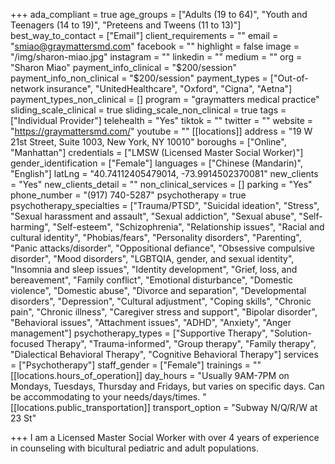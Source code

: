 +++
ada_compliant = true
age_groups = ["Adults (19 to 64)", "Youth and Teenagers (14 to 19)", "Preteens and Tweens (11 to 13)"]
best_way_to_contact = ["Email"]
client_requirements = ""
email = "smiao@graymattersmd.com"
facebook = ""
highlight = false
image = "/img/sharon-miao.jpg"
instagram = ""
linkedin = ""
medium = ""
org = "Sharon Miao"
payment_info_clinical = "$200/session"
payment_info_non_clinical = "$200/session"
payment_types = ["Out-of-network insurance", "UnitedHealthcare", "Oxford", "Cigna", "Aetna"]
payment_types_non_clinical = []
program = "graymatters medical practice"
sliding_scale_clinical = true
sliding_scale_non_clinical = true
tags = ["Individual Provider"]
telehealth = "Yes"
tiktok = ""
twitter = ""
website = "https://graymattersmd.com/"
youtube = ""
[[locations]]
address = "19 W 21st Street, Suite 1003, New York, NY 10010"
boroughs = ["Online", "Manhattan"]
credentials = ["LMSW (Licensed Master Social Worker)"]
gender_identification = ["Female"]
languages = ["Chinese (Mandarin)", "English"]
latLng = "40.74112405479014, -73.9914502370081"
new_clients = "Yes"
new_clients_detail = ""
non_clinical_services = []
parking = "Yes"
phone_number = "(917) 740-5287"
psychotherapy = true
psychotherapy_specialties = ["Trauma/PTSD", "Suicidal ideation", "Stress", "Sexual harassment and assault", "Sexual addiction", "Sexual abuse", "Self-harming", "Self-esteem", "Schizophrenia", "Relationship issues", "Racial and cultural identity", "Phobias/fears", "Personality disorders", "Parenting", "Panic attacks/disorder", "Oppositional defiance", "Obsessive compulsive disorder", "Mood disorders", "LGBTQIA, gender, and sexual identity", "Insomnia and sleep issues", "Identity development", "Grief, loss, and bereavement", "Family conflict", "Emotional disturbance", "Domestic violence", "Domestic abuse", "Divorce and separation", "Developmental disorders", "Depression", "Cultural adjustment", "Coping skills", "Chronic pain", "Chronic illness", "Caregiver stress and support", "Bipolar disorder", "Behavioral issues", "Attachment issues", "ADHD", "Anxiety", "Anger management"]
psychotherapy_types = ["Supportive Therapy", "Solution-focused Therapy", "Trauma-informed", "Group therapy", "Family therapy", "Dialectical Behavioral Therapy", "Cognitive Behavioral Therapy"]
services = ["Psychotherapy"]
staff_gender = ["Female"]
trainings = ""
[[locations.hours_of_operation]]
day_hours = "Usually 9AM-7PM on Mondays, Tuesdays, Thursday and Fridays, but varies on specific days. Can be accommodating to your needs/days/times.  "
[[locations.public_transportation]]
transport_option = "Subway N/Q/R/W at 23 St"

+++
I am a Licensed Master Social Worker with over 4 years of experience in counseling with bicultural pediatric and adult populations.